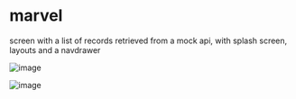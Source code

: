 # marvel



screen with a list of records retrieved from a mock api, with splash screen, layouts and a navdrawer

![image](https://github.com/FelipeCampos98/marvel_app/assets/113273299/888f14c8-a24a-4d6b-8650-f451c9e0928b)


![image](https://github.com/FelipeCampos98/marvel_app/assets/113273299/2fbd6a98-013c-4ce6-9f8c-12032937110d)

